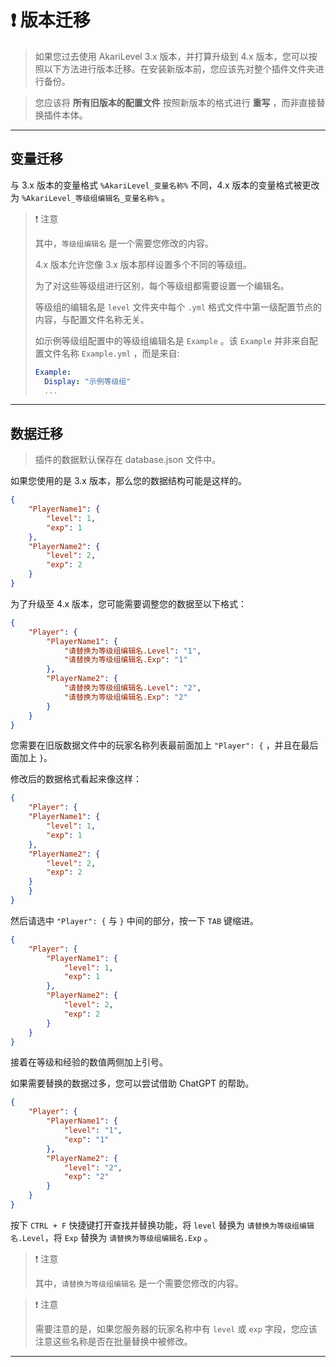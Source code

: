 # ❗ 版本迁移

> 如果您过去使用 AkariLevel 3.x 版本，并打算升级到 4.x 版本，您可以按照以下方法进行版本迁移。在安装新版本前，您应该先对整个插件文件夹进行备份。

> 您应该将 **所有旧版本的配置文件** 按照新版本的格式进行 **重写** ，而非直接替换插件本体。

---

## 变量迁移

与 3.x 版本的变量格式 `%AkariLevel_变量名称%` 不同，4.x 版本的变量格式被更改为 `%AkariLevel_等级组编辑名_变量名称%` 。

> ❗ 注意
>
> 其中，`等级组编辑名` 是一个需要您修改的内容。
>
> 4.x 版本允许您像 3.x 版本那样设置多个不同的等级组。
> 
> 为了对这些等级组进行区别，每个等级组都需要设置一个编辑名。
>
> 等级组的编辑名是 `level` 文件夹中每个 `.yml`
> 格式文件中第一级配置节点的内容，与配置文件名称无关。
>
> 如示例等级组配置中的等级组编辑名是 `Example` 。该 `Example` 并非来自配置文件名称 `Example.yml` ，而是来自:
> ``` yaml
> Example:
>   Display: "示例等级组"
>   ...
> ```

---

## 数据迁移

> 插件的数据默认保存在 database.json 文件中。

如果您使用的是 3.x 版本，那么您的数据结构可能是这样的。

``` json
{
    "PlayerName1": {
        "level": 1,
        "exp": 1
    },
    "PlayerName2": {
        "level": 2,
        "exp": 2
    }
}
```

为了升级至 4.x 版本，您可能需要调整您的数据至以下格式：

``` json
{
    "Player": {
        "PlayerName1": {
            "请替换为等级组编辑名.Level": "1",
            "请替换为等级组编辑名.Exp": "1"
        },
        "PlayerName2": {
            "请替换为等级组编辑名.Level": "2",
            "请替换为等级组编辑名.Exp": "2"
        }
    }
}
```

您需要在旧版数据文件中的玩家名称列表最前面加上 `"Player": {` ，并且在最后面加上 `}`。

修改后的数据格式看起来像这样：

``` json
{
    "Player": {
    "PlayerName1": {
        "level": 1,
        "exp": 1
    },
    "PlayerName2": {
        "level": 2,
        "exp": 2
    }
    }
}
```

然后请选中 `"Player": {` 与 `}` 中间的部分，按一下 `TAB` 键缩进。

``` json
{
    "Player": {
        "PlayerName1": {
            "level": 1,
            "exp": 1
        },
        "PlayerName2": {
            "level": 2,
            "exp": 2
        }
    }
}
```

接着在等级和经验的数值两侧加上引号。

如果需要替换的数据过多，您可以尝试借助 ChatGPT 的帮助。

``` json
{
    "Player": {
        "PlayerName1": {
            "level": "1",
            "exp": "1"
        },
        "PlayerName2": {
            "level": "2",
            "exp": "2"
        }
    }
}
```

按下 `CTRL + F` 快捷键打开查找并替换功能，将 `level` 替换为 `请替换为等级组编辑名.Level`，将 `Exp`
替换为 `请替换为等级组编辑名.Exp` 。

> ❗ 注意
>
> 其中，`请替换为等级组编辑名` 是一个需要您修改的内容。

> ❗ 注意
>
> 需要注意的是，如果您服务器的玩家名称中有 `level` 或 `exp` 字段，您应该注意这些名称是否在批量替换中被修改。

---